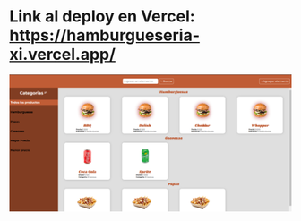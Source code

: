 # Link al deploy en Vercel: https://hamburgueseria-xi.vercel.app/

![Vista previa de la web](/pantalla.png)
